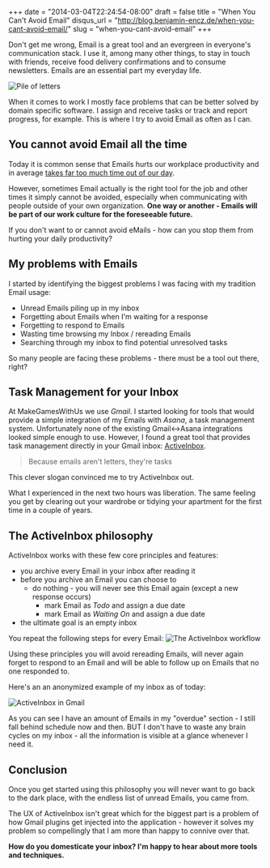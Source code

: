 +++
date = "2014-03-04T22:24:54-08:00"
draft = false
title = "When You Can't Avoid Email"
disqus_url = "http://blog.benjamin-encz.de/when-you-cant-avoid-email/"
slug = "when-you-cant-avoid-email"
+++

Don't get me wrong, Email is a great tool and an evergreen in everyone's communication stack. I use it, among many other things, to stay in touch with friends, receive food delivery confirmations and to consume newsletters. Emails are an essential part my everyday life.

<!--more-->

![Pile of letters](http://puu.sh/7idbF.jpg)

When it comes to work I mostly face problems that can be better solved by domain specific software. I assign and receive tasks or track and report progress, for example. This is where I try to avoid Email as often as I can.

## You cannot avoid Email all the time


Today it is common sense that Emails hurts our workplace productivity and in average [takes far too much time out of our day](http://http://www.inc.com/news/articles/201103/workers-spend-half-day-being-unproductive.html).

However, sometimes Email actually is the right tool for the job and other times it simply cannot be avoided, especially when communicating with people outside of your own organization. **One way or another - Emails will be part of our work culture for the foreseeable future.**

If you don't want to or cannot avoid eMails - how can you stop them from hurting your daily productivity?

## My problems with Emails


I started by identifying the biggest problems I was facing with my tradition Email usage:

* Unread Emails piling up in my inbox
* Forgetting about Emails when I'm waiting for a response
* Forgetting to respond to Emails
* Wasting time browsing my Inbox / rereading Emails
* Searching through my inbox to find potential unresolved tasks

So many people are facing these problems - there must be a tool out there, right?

## Task Management for your Inbox

At MakeGamesWithUs we use *Gmail*. I started looking for tools that would provide a simple integration of my Emails with *Asana*, a task management system.
Unfortunately none of the existing Gmail<->Asana integrations looked simple enough to use. However, I found a great tool that provides task management directly in your Gmail inbox:  [ActiveInbox](http://www.activeinboxhq.com/).

> Because emails aren't letters,
they're tasks

This clever slogan convinced me to try ActiveInbox out.

What I experienced in the next two hours was liberation. The same feeling you get by clearing out your wardrobe or tidying your apartment for the first time in a couple of years.

## The ActiveInbox philosophy

ActiveInbox works with these few core principles and features:

* you archive every Email in your inbox after reading it
* before you archive an Email you can choose to
  * do nothing - you will never see this Email again (except a new response occurs)
    * mark Email as *Todo* and assign a due date
    * mark Email as *Waiting On* and assign a due date
* the ultimate goal is an empty inbox

You repeat the following steps for every Email:
![The ActiveInbox workflow](http://puu.sh/7iNvX.png)

Using these principles you will avoid rereading Emails, will never again forget to respond to an Email and will be able to follow up on Emails that no one responded to.

Here's an an anonymized example of my inbox as of today:

![ActiveInbox in Gmail](http://puu.sh/7iwjR.png)

As you can see I have an amount of Emails in my "overdue" section - I still fall behind schedule now and then.
BUT I don't have to waste any brain cycles on my inbox - all the information is visible at a glance whenever I need it.

## Conclusion

Once you get started using this philosophy you will never want to go back to the dark place, with the endless list of unread Emails, you came from.

The UX of ActiveInbox isn't great which for the biggest part is a problem of how Gmail plugins get injected into the application - however it solves my problem so compellingly that I am more than happy to connive over that.

**How do you domesticate your inbox? I'm happy to hear about more tools and techniques.**
